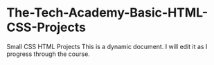 # The-Tech-Academy-Basic-HTML-CSS-Projects
Small CSS HTML Projects
This is a dynamic document.  I will edit it as I progress through the course.
